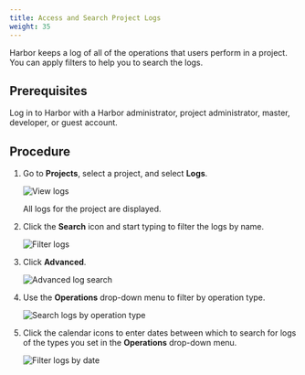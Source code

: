 ```yaml
---
title: Access and Search Project Logs
weight: 35
---
```


Harbor keeps a log of all of the operations that users perform in a project. You can apply filters to help you to search the logs.

## Prerequisites

Log in to Harbor with a Harbor administrator, project administrator, master, developer, or guest account.

## Procedure

1. Go to **Projects**, select a project, and select **Logs**.

    ![View logs](../../../img/project-logs.png)

    All logs for the project are displayed.

1. Click the **Search** icon and start typing to filter the logs by name.
 
    ![Filter logs](../../../img/log-filter.png)

1. Click **Advanced**.

    ![Advanced log search](../../../img/log-search-advanced.png)

1. Use the **Operations** drop-down menu to filter by operation type.

    ![Search logs by operation type](../../../img/new-project-log.png)

1. Click the calendar icons to enter dates between which to search for logs of the types you set in the **Operations** drop-down menu. 

    ![Filter logs by date](../../../img/log-search-advanced-date.png)
